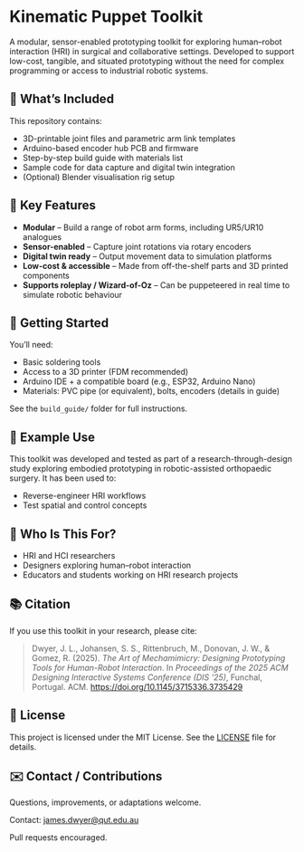 # Kinematic Puppet Toolkit

A modular, sensor-enabled prototyping toolkit for exploring human–robot interaction (HRI) in surgical and collaborative settings. Developed to support low-cost, tangible, and situated prototyping without the need for complex programming or access to industrial robotic systems.

## 🧩 What’s Included

This repository contains:
- 3D-printable joint files and parametric arm link templates
- Arduino-based encoder hub PCB and firmware
- Step-by-step build guide with materials list
- Sample code for data capture and digital twin integration
- (Optional) Blender visualisation rig setup

## 🎯 Key Features

- **Modular** – Build a range of robot arm forms, including UR5/UR10 analogues
- **Sensor-enabled** – Capture joint rotations via rotary encoders
- **Digital twin ready** – Output movement data to simulation platforms
- **Low-cost & accessible** – Made from off-the-shelf parts and 3D printed components
- **Supports roleplay / Wizard-of-Oz** – Can be puppeteered in real time to simulate robotic behaviour

## 🚀 Getting Started

You’ll need:
- Basic soldering tools
- Access to a 3D printer (FDM recommended)
- Arduino IDE + a compatible board (e.g., ESP32, Arduino Nano)
- Materials: PVC pipe (or equivalent), bolts, encoders (details in guide)

See the `build_guide/` folder for full instructions.

## 🎥 Example Use

This toolkit was developed and tested as part of a research-through-design study exploring embodied prototyping in robotic-assisted orthopaedic surgery. It has been used to:
- Reverse-engineer HRI workflows
- Test spatial and control concepts

## 👤 Who Is This For?

- HRI and HCI researchers
- Designers exploring human–robot interaction
- Educators and students working on HRI research projects

## 📚 Citation

If you use this toolkit in your research, please cite:

> Dwyer, J. L., Johansen, S. S., Rittenbruch, M., Donovan, J. W., & Gomez, R. (2025). *The Art of Mechamimicry: Designing Prototyping Tools for Human-Robot Interaction*. In *Proceedings of the 2025 ACM Designing Interactive Systems Conference (DIS '25)*, Funchal, Portugal. ACM. https://doi.org/10.1145/3715336.3735429

## 📜 License

This project is licensed under the MIT License.
See the [LICENSE](./LICENSE) file for details.

## ✉️ Contact / Contributions

Questions, improvements, or adaptations welcome.

Contact: james.dwyer@qut.edu.au

Pull requests encouraged.
